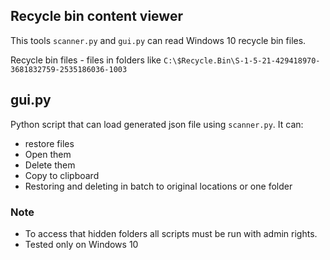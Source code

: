 ## Recycle bin content viewer

This tools `scanner.py` and `gui.py` can read Windows 10 recycle bin files.

Recycle bin files - files in folders like `C:\$Recycle.Bin\S-1-5-21-429418970-3681832759-2535186036-1003`

## gui.py

Python script that can load generated json file using `scanner.py`.
It can:
- restore files
- Open them
- Delete them
- Copy to clipboard
- Restoring and deleting in batch to original locations or one folder

### Note
- To access that hidden folders all scripts must be run with admin rights.
- Tested only on Windows 10